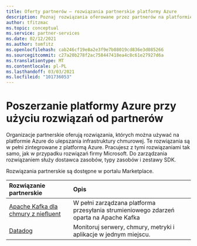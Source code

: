 ```yaml
---
title: Oferty partnerów — rozwiązania partnerskie platformy Azure
description: Poznaj rozwiązania oferowane przez partnerów na platformie Azure.
author: tfitzmac
ms.topic: conceptual
ms.service: partner-services
ms.date: 02/12/2021
ms.author: tomfitz
ms.openlocfilehash: cab246cf19e8a2e3f9e7b08019cd836e3d085266
ms.sourcegitcommit: c27a20b278f2ac758447418ea4c8c61e27927d6a
ms.translationtype: MT
ms.contentlocale: pl-PL
ms.lasthandoff: 03/03/2021
ms.locfileid: "101736053"
---
```

# <a name="extend-azure-with-solutions-from-partners"></a>Poszerzanie platformy Azure przy użyciu rozwiązań od partnerów

Organizacje partnerskie oferują rozwiązania, których można używać na platformie Azure do ulepszania infrastruktury chmurowej. Te rozwiązania są w pełni zintegrowane z platformą Azure. Pracujesz z tymi rozwiązaniami tak samo, jak w przypadku rozwiązań firmy Microsoft. Do zarządzania rozwiązaniem służy dostawca zasobów, typy zasobów i zestawy SDK.

Rozwiązania partnerskie są dostępne w portalu Marketplace.

| Rozwiązanie partnerskie | Opis |
| :--- | :--- |
| [Apache Kafka dla chmury z niefluent](./apache-kafka-confluent-cloud/overview.md) | W pełni zarządzana platforma przesyłania strumieniowego zdarzeń oparta na Apache Kafka |
| [Datadog](./datadog/overview.md) | Monitoruj serwery, chmury, metryki i aplikacje w jednym miejscu. |
